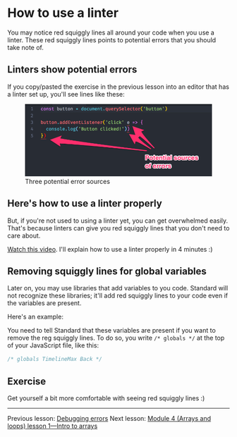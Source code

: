 # How to use a linter

You may notice red squiggly lines all around your code when you use a linter. These red squiggly lines points to potential errors that you should take note of.

## Linters show potential errors

If you copy/pasted the exercise in the previous lesson into an editor that has a linter set up, you'll see lines like these:

<figure>
  <img src="../../images/simple-components/linter/error-sources.png" alt="Highlighted three red lines that are potential error sources">
  <figcaption>Three potential error sources</figcaption>
</figure>

## Here's how to use a linter properly

But, if you're not used to using a linter yet, you can get overwhelmed easily. That's because linters can give you red squiggly lines that you don't need to care about.

[Watch this video](https://youtu.be/cUTWqapA0Ao). I'll explain how to use a linter properly in 4 minutes :)

## Removing squiggly lines for global variables

Later on, you may use libraries that add variables to you code. Standard will not recognize these libraries; it'll add red squiggly lines to your code even if the variables are present.

Here's an example:

You need to tell Standard that these variables are present if you want to remove the reg squiggly lines. To do so, you write `/* globals */` at the top of your JavaScript file, like this:

```js
/* globals TimelineMax Back */
```

## Exercise

Get yourself a bit more comfortable with seeing red squiggly lines :)

---

Previous lesson: [Debugging errors](07.debugging-errors.md)
Next lesson: [Module 4 (Arrays and loops) lesson 1—Intro to arrays](../04.arrays-and-loops/01.arrays.md)